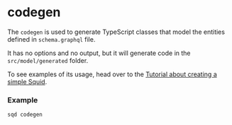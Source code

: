 # codegen

The `codegen` is used to generate TypeScript classes that model the entities defined in `schema.graphql` file.

It has no options and no output, but it will generate code in the `src/model/generated` folder.

To see examples of its usage, head over to the [Tutorial about creating a simple Squid](/docs/tutorials/create-a-simple-squid#define-entity-schema).

### Example

```
sqd codegen
```
